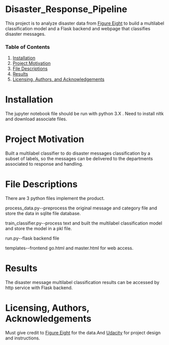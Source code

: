 # Disaster_Response_Pipeline
This project is to analyze disaster data from [Figure Eight](https://www.figure-eight.com/) to build a multilabel classification model and a Flask backend and webpage that classifies disaster messages.
### Table of Contents

1. [Installation](#installation)
2. [Project Motivation](#motivation)
3. [File Descriptions](#files)
4. [Results](#results)
5. [Licensing, Authors, and Acknowledgements](#licensing)


# Installation<a name="installation"></a>
The jupyter notebook file should be run with python 3.X . Need to install nltk and download associate files.

# Project Motivation<a name="motivation"></a>
Built a multilabel classifier to do disaster messages classification by a subset of labels, so the messages can be delivered to the departments associated to response and handling.


# File Descriptions<a name="files"></a>
There are 3 python files implement the product.

process_data.py--preprocess the original message and category file and store the data in sqlite file database.

train_classifier.py--process text and built the multilabel classification model and store the model in a pkl file.

run.py--flask backend file

templates--frontend go.html and master.html for web access.

# Results<a name="results"></a>
The disaster message multilabel classification results can be accessed by http service with Flask backend.

# Licensing, Authors, Acknowledgements<a name="licensing"></a>
Must give credit to [Figure Eight](https://www.figure-eight.com/) for the data.And [Udacity](http://www.udacity.com) for project design and instructions.
